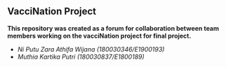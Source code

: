 ## VacciNation Project

**This repository was created as a forum for collaboration between team members working on the vacciNation project for final project.**
- *Ni Putu Zara Athifa Wijana (180030346/E1900193)*
- *Muthia Kartika Putri (180030837/E1800189)*
